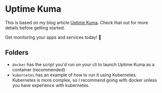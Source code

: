 # Uptime Kuma

This is based on my blog article [Uptime Kuma](https://www.erichreich.com/uptime-kuma-why-you-need-to-monitor-your-apps-now/). Check that out for more details before getting started.

Get monitoring your apps and services today! 🥳

## Folders

- `docker` has the script you'd run on your cli to launch Uptime Kuma as a container (recommended)
- `kubernetes` has an example of how to run it using Kubernetes. Kubernetes is more complex, so I recommend going with docker unless you have experience with kubernetes.
